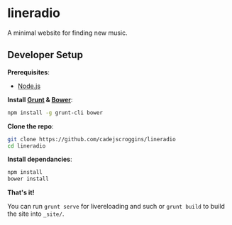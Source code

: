 # lineradio

A minimal website for finding new music.

## Developer Setup

**Prerequisites**:

* [Node.js](https://nodejs.org/en/)

**Install [Grunt](http://gruntjs.com/) & [Bower](http://bower.io/)**:

```bash
npm install -g grunt-cli bower
```

**Clone the repo**:

```bash
git clone https://github.com/cadejscroggins/lineradio
cd lineradio
```

**Install dependancies**:

```bash
npm install
bower install
```

**That's it!**

You can run `grunt serve` for livereloading and such or `grunt build` to build the site into `_site/`.

